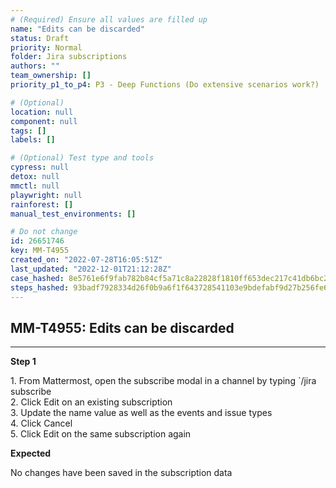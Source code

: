 ```yaml
---
# (Required) Ensure all values are filled up
name: "Edits can be discarded"
status: Draft
priority: Normal
folder: Jira subscriptions
authors: ""
team_ownership: []
priority_p1_to_p4: P3 - Deep Functions (Do extensive scenarios work?)

# (Optional)
location: null
component: null
tags: []
labels: []

# (Optional) Test type and tools
cypress: null
detox: null
mmctl: null
playwright: null
rainforest: []
manual_test_environments: []

# Do not change
id: 26651746
key: MM-T4955
created_on: "2022-07-28T16:05:51Z"
last_updated: "2022-12-01T21:12:28Z"
case_hashed: 8e5761e6f9fab782b84cf5a71c8a22828f1810ff653dec217c41db6bc2bf2db0071e17e6f304ba5dc04ed41b4b961f94
steps_hashed: 93badf7928334d26f0b9a6f1f643728541103e9bdefabf9d27b256fe69a09c588d1511b56757c0816c5ae1d40c04cb62
---
```


<!-- (Auto-generated) Based on frontmatter's "key" and "name" -->

## MM-T4955: Edits can be discarded

---

**Step 1**

1\. From Mattermost, open the subscribe modal in a channel by typing \`/jira subscribe\
2\. Click Edit on an existing subscription\
3\. Update the name value as well as the events and issue types\
4\. Click Cancel\
5\. Click Edit on the same subscription again

**Expected**

No changes have been saved in the subscription data
